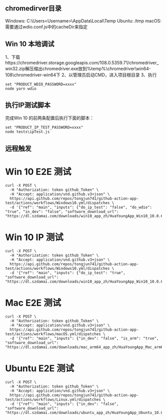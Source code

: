 ## chromedirver目录
Windows:
C:\Users\<Username>\AppData\Local\Temp
Ubuntu:
/tmp
macOS:
需要通过wdio.conf.js中的cacheDir来指定

## Win 10 本地调试
1、下载https://chromedriver.storage.googleapis.com/108.0.5359.71/chromedriver_win32.zip解压缩出chromedriver.exe放到%temp%\chromedriver\win64-108\chromedriver-win64下
2、以管理员启动CMD，进入项目根目录
3、执行 
```
set "PRODUCT_WDIO_PASSWORD=xxxx"
node yarn wdio
```


## 执行IP测试脚本
完成Win 10 的前两条配置后执行下面的脚本：
```
set "PRODUCT_IP_TEST_PASSWORD=xxxx"
node tests\ipTest.js
```

## 远程触发
# Win 10 E2E 测试
```
curl -X POST \
  -H "Authorization: token github_Token" \
  -H "Accept: application/vnd.github.v3+json" \
  https://api.github.com/repos/tongjun741/github-action-app-test/actions/workflows/Windows10.yml/dispatches \
  -d '{"ref": "main", "inputs": {"do_ip_test": "false", "do_wdio": "true", "in_dev": "false", "software_download_url": "https://dl.szdamai.com/downloads/win10_app_zh/HuaYoungApp_Win10_10.0.648_zh_setup.exe"}}'
```

# Win 10 IP 测试
```
curl -X POST \
  -H "Authorization: token github_Token" \
  -H "Accept: application/vnd.github.v3+json" \
  https://api.github.com/repos/tongjun741/github-action-app-test/actions/workflows/Windows10.yml/dispatches \
  -d '{"ref": "main", "inputs": {"do_ip_test": "true", "software_download_url": "https://dl.szdamai.com/downloads/win10_app_zh/HuaYoungApp_Win10_10.0.648_zh_setup.exe"}}'
```


# Mac E2E 测试
```
curl -X POST \
  -H "Authorization: token github_Token" \
  -H "Accept: application/vnd.github.v3+json" \
  https://api.github.com/repos/tongjun741/github-action-app-test/actions/workflows/macOS.yml/dispatches \
  -d '{"ref": "main", "inputs": {"in_dev": "false", "is_arm": "true", "software_download_url": "https://dl.szdamai.com/downloads/mac_arm64_app_zh/HuaYoungApp_Mac_arm64_10.0.559_zh_setup.dmg"}}'
```

# Ubuntu E2E 测试
```
curl -X POST \
  -H "Authorization: token github_Token" \
  -H "Accept: application/vnd.github.v3+json" \
  https://api.github.com/repos/tongjun741/github-action-app-test/actions/workflows/Linux.yml/dispatches \
  -d '{"ref": "main", "inputs": {"in_dev": "false", "software_download_url": "https://dl.szdamai.com/downloads/ubuntu_app_zh/HuaYoungApp_Ubuntu_10.0.533_zh_setup.deb"}}'
```